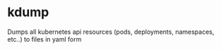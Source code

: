 # kdump
Dumps all kubernetes api resources (pods, deployments, namespaces, etc..) to files in yaml form
